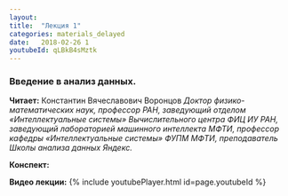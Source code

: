 ```yaml
---
layout: 
title:  "Лекция 1"
categories: materials_delayed 
date:   2018-02-26 1
youtubeId: qLBkB4sMztk
---
```

### Введение в анализ данных.

**Читает:** Константин Вячеславович Воронцов
*Доктор физико-математических наук, профессор РАН, заведующий отделом «Интеллектуальные системы» Вычислительного центра ФИЦ ИУ РАН, заведующий лабораторией машинного интеллекта МФТИ, профессор кафедры «Интеллектуальные системы» ФУПМ МФТИ, преподаватель Школы анализа данных Яндекс.*

**Конспект:**

**Видео лекции:**
{% include youtubePlayer.html id=page.youtubeId %}
